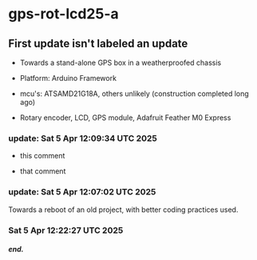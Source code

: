 # gps-rot-lcd25-a

## First update isn't labeled an update

 * Towards a stand-alone GPS box in a weatherproofed chassis

 * Platform: Arduino Framework

 * mcu's: ATSAMD21G18A, others unlikely (construction completed long ago)

 * Rotary encoder, LCD, GPS module, Adafruit Feather M0 Express

### update: Sat  5 Apr 12:09:34 UTC 2025

 * this comment

 * that comment

### update: Sat  5 Apr 12:07:02 UTC 2025

Towards a reboot of an old project, with better coding
practices used.

### Sat  5 Apr 12:22:27 UTC 2025

##### end.
